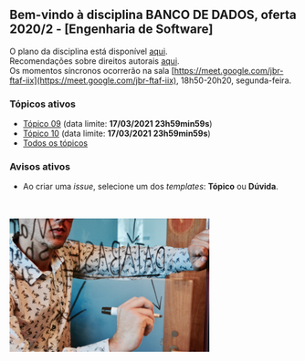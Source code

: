 ## Bem-vindo à disciplina **BANCO DE DADOS**, oferta 2020/2 - [Engenharia de Software]

O plano da disciplina está disponível [aqui](./media/bes-bd-2020-2-plano.pdf).<br>
Recomendações sobre direitos autorais [aqui](./media/recomendacao-prograd.pdf).<br>
Os momentos síncronos ocorrerão na sala [https://meet.google.com/jbr-ftaf-iix](https://meet.google.com/jbr-ftaf-iix), 18h50-20h20, segunda-feira.

### Tópicos ativos

- [Tópico 09](topicos/topico-09.md) (data limite: **17/03/2021 23h59min59s**)
- [Tópico 10](topicos/topico-10.md) (data limite: **17/03/2021 23h59min59s**)
- [Todos os tópicos](topicos/topicos.md)

### Avisos ativos

- Ao criar uma *issue*, selecione um dos *templates*: **Tópico** ou **Dúvida**.
<br>
<br>
<img src="./media/campaign-creators-IKHvOlZFCOg-unsplash.jpg" width="350">


